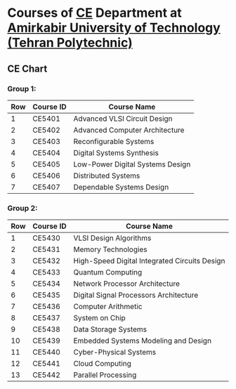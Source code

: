 # Courses of [CE](https://ce.aut.ac.ir/) Department at [Amirkabir University of Technology (Tehran Polytechnic)](https://aut.ac.ir/en)


## CE Chart

### Group 1:
| Row  | Course ID |  Course Name |
| ------------- | ------------- | ------------- |
| 1 | CE5401 | Advanced VLSI Circuit Design |
| 2 | CE5402 | Advanced Computer Architecture |
| 3 | CE5403 | Reconfigurable Systems |
| 4 | CE5404 | Digital Systems Synthesis |
| 5 | CE5405 | Low-Power Digital Systems Design |
| 6 | CE5406 | Distributed Systems |
| 7 | CE5407 | Dependable Systems Design |

### Group 2:
| Row  | Course ID |  Course Name |
| ------------- | ------------- | ------------- |
| 1 | CE5430 | VLSI Design Algorithms |
| 2 | CE5431 | Memory Technologies |
| 3 | CE5432 | High-Speed Digital Integrated Circuits Design |
| 4 | CE5433 | Quantum Computing |
| 5 | CE5434 | Network Processor Architecture |
| 6 | CE5435 | Digital Signal Processors Architecture |
| 7 | CE5436 | Computer Arithmetic |
| 8 | CE5437 | System on Chip |
| 9 | CE5438 | Data Storage Systems |
| 10 | CE5439 | Embedded Systems Modeling and Design |
| 11 | CE5440 | Cyber-Physical Systems |
| 12 | CE5441 | Cloud Computing |
| 13 | CE5442 | Parallel Processing |

